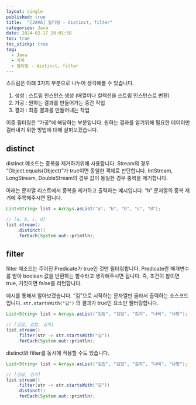```yaml
---
layout: single
published: true
title:  "[JAVA] 필터링 - distinct, filter"
categories: Java
date: 2024-02-17 20:01:58
toc: true
toc_sticky: true
tag:   
  - Java
  - 자바
  - 필터링 - distinct, filter
---
```


스트림은 아래 3가지 부분으로 나누어 생각해볼 수 있습니다.

1. 생성 : 스트림 인스턴스 생성 (배열이나 컬렉션을 스트림 인스턴스로 변환)
2. 가공 : 원하는 결과를 만들어가는 중간 작업
3. 결과 : 최종 결과를 만들어내는 작업

이중 필터링은 “가공”에 해당하는 부분입니다. 원하는 결과를 얻기위해 필요한 데이터만 걸러내기 위한 방법에 대해 살펴보겠습니다.

## distinct

distinct 메소드는 중복을 제거하기위해 사용합니다. Stream의 경우 “Object.equals(Object)”가 true이면 동일한 객체로 판단합니다. IntStream, LongStream, DoubleStream의 경우 값이 동일한 경우 중복을 제거합니다.

아래는 문자열 리스트에서 중복을 제거하고 출력하는 예시입니다. “b” 문자열의 중복 제거에 주목해주시면 됩니다.

```java
List<String> list = Arrays.asList("a", "b", "b", "c", "d");

// [a, b, c, d]
list.stream()
	.distinct()
	.forEach(System.out::println);
```

## filter

filter 메소드는 주어진 Predicate가 true인 것만 필터링합니다. Predicate란 매개변수를 받아 boolean 값을 반환하는 함수라고 생각해주시면 됩니다. 즉, 조건이 참이면 true, 거짓이면 false를 리턴합니다.

예시를 통해서 알아보겠습니다. “김”으로 시작하는 문자열만 골라서 출력하는 소스코드입니다. `str.startsWith("김")` 의 결과가 true인 요소만 필터링합니다.

```java
List<String> list = Arrays.asList("김밥", "김밥", "김치", "나비", "나방");

// [김밥, 김밥, 김치]
list.stream()
	.filter(str -> str.startsWith("김"))
	.forEach(System.out::println);
```

distinct와 filter를 동시에 적용할 수도 있습니다.

```java
List<String> list = Arrays.asList("김밥", "김밥", "김치", "나비", "나방");

// [김밥, 김치]
list.stream()
	.filter(str -> str.startsWith("김"))
	.distinct()
	.forEach(System.out::println);
```